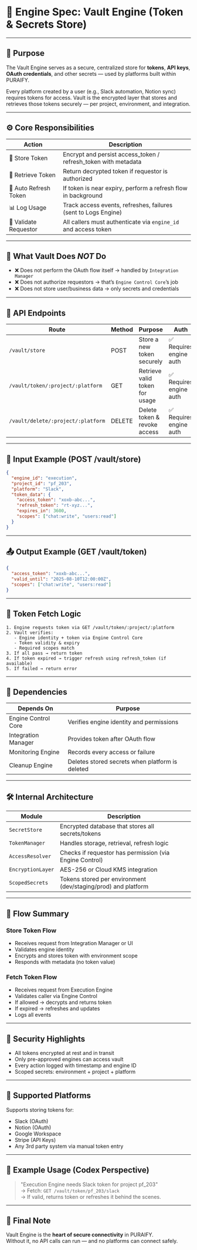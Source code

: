 # 🧠 Engine Spec: Vault Engine (Token & Secrets Store)

---

## 📌 Purpose

The Vault Engine serves as a secure, centralized store for **tokens**, **API keys**, **OAuth credentials**, and other secrets — used by platforms built within PURAIFY.

Every platform created by a user (e.g., Slack automation, Notion sync) requires tokens for access. Vault is the encrypted layer that stores and retrieves those tokens securely — per project, environment, and integration.

---

## ⚙️ Core Responsibilities

| Action                  | Description |
|-------------------------|-------------|
| 🔐 Store Token          | Encrypt and persist access_token / refresh_token with metadata |
| 🔑 Retrieve Token       | Return decrypted token if requestor is authorized |
| 🔄 Auto Refresh Token   | If token is near expiry, perform a refresh flow in background |
| 📊 Log Usage            | Track access events, refreshes, failures (sent to Logs Engine) |
| 🧪 Validate Requestor   | All callers must authenticate via `engine_id` and access token |

---

## 🧱 What Vault Does *NOT* Do

- ❌ Does not perform the OAuth flow itself → handled by `Integration Manager`
- ❌ Does not authorize requestors → that’s `Engine Control Core`’s job
- ❌ Does not store user/business data → only secrets and credentials

---

## 🔐 API Endpoints

| Route                                 | Method | Purpose                         | Auth |
|---------------------------------------|--------|----------------------------------|------|
| `/vault/store`                        | POST   | Store a new token securely       | ✅ Requires engine auth |
| `/vault/token/:project/:platform`     | GET    | Retrieve valid token for usage   | ✅ Requires engine auth |
| `/vault/delete/:project/:platform`    | DELETE | Delete token & revoke access     | ✅ Requires engine auth |

---

## 🧪 Input Example (POST /vault/store)

```json
{
  "engine_id": "execution",
  "project_id": "pf_203",
  "platform": "Slack",
  "token_data": {
    "access_token": "xoxb-abc...",
    "refresh_token": "rt-xyz...",
    "expires_in": 3600,
    "scopes": ["chat:write", "users:read"]
  }
}
```

---

## 📤 Output Example (GET /vault/token)

```json
{
  "access_token": "xoxb-abc...",
  "valid_until": "2025-08-10T12:00:00Z",
  "scopes": ["chat:write", "users:read"]
}
```

---

## 🧠 Token Fetch Logic

```text
1. Engine requests token via GET /vault/token/:project/:platform
2. Vault verifies:
   - Engine identity + token via Engine Control Core
   - Token validity & expiry
   - Required scopes match
3. If all pass → return token
4. If token expired → trigger refresh using refresh_token (if available)
5. If failed → return error
```

---

## 🧩 Dependencies

| Depends On          | Purpose |
|---------------------|---------|
| Engine Control Core | Verifies engine identity and permissions |
| Integration Manager | Provides token after OAuth flow |
| Monitoring Engine   | Records every access or failure |
| Cleanup Engine      | Deletes stored secrets when platform is deleted |

---

## 🛠️ Internal Architecture

| Module             | Description |
|--------------------|-------------|
| `SecretStore`      | Encrypted database that stores all secrets/tokens |
| `TokenManager`     | Handles storage, retrieval, refresh logic |
| `AccessResolver`   | Checks if requestor has permission (via Engine Control) |
| `EncryptionLayer`  | AES-256 or Cloud KMS integration |
| `ScopedSecrets`    | Tokens stored per environment (dev/staging/prod) and platform |

---


## 🔄 Flow Summary

### Store Token Flow

- Receives request from Integration Manager or UI  
- Validates engine identity  
- Encrypts and stores token with environment scope  
- Responds with metadata (no token value)

### Fetch Token Flow

- Receives request from Execution Engine  
- Validates caller via Engine Control  
- If allowed → decrypts and returns token  
- If expired → refreshes and updates  
- Logs all events

---

## 🔐 Security Highlights

- All tokens encrypted at rest and in transit  
- Only pre-approved engines can access vault  
- Every action logged with timestamp and engine ID  
- Scoped secrets: environment + project + platform

---

## 🔗 Supported Platforms

Supports storing tokens for:

- Slack (OAuth)
- Notion (OAuth)
- Google Workspace
- Stripe (API Keys)
- Any 3rd party system via manual token entry

---

## 💬 Example Usage (Codex Perspective)

> "Execution Engine needs Slack token for project pf_203"  
→ Fetch: `GET /vault/token/pf_203/slack`  
→ If valid, returns token or refreshes it behind the scenes.

---

## 📌 Final Note

Vault Engine is the **heart of secure connectivity** in PURAIFY.  
Without it, no API calls can run — and no platforms can connect safely.

